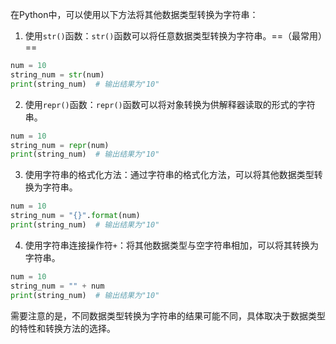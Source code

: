 在Python中，可以使用以下方法将其他数据类型转换为字符串：

1. 使用`str()`函数：`str()`函数可以将任意数据类型转换为字符串。==（最常用）==

```python
num = 10
string_num = str(num)
print(string_num)  # 输出结果为"10"
```

2. 使用`repr()`函数：`repr()`函数可以将对象转换为供解释器读取的形式的字符串。

```python
num = 10
string_num = repr(num)
print(string_num)  # 输出结果为"10"
```

3. 使用字符串的格式化方法：通过字符串的格式化方法，可以将其他数据类型转换为字符串。

```python
num = 10
string_num = "{}".format(num)
print(string_num)  # 输出结果为"10"
```

4. 使用字符串连接操作符`+`：将其他数据类型与空字符串相加，可以将其转换为字符串。

```python
num = 10
string_num = "" + num
print(string_num)  # 输出结果为"10"
```

需要注意的是，不同数据类型转换为字符串的结果可能不同，具体取决于数据类型的特性和转换方法的选择。